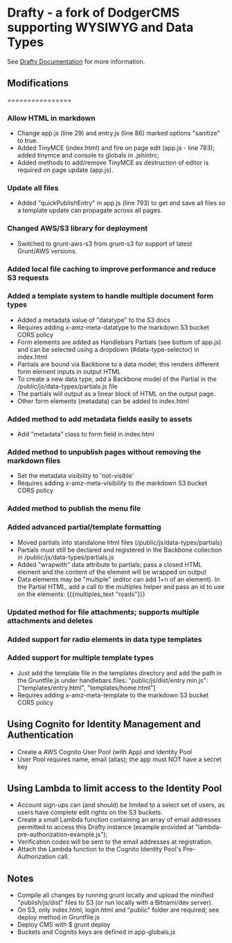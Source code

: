 # Drafty - a fork of DodgerCMS supporting WYSIWYG and Data Types
See [Drafty Documentation](http://drafty-doc-site.s3-website-us-east-1.amazonaws.com/) for more information.

## Modifications
================

### Allow HTML in markdown
- Change app.js (line 29) and entry.js (line 86) marked options "sanitize" to true.
- Added TinyMCE (index.html) and fire on page edit (app.js - line 783); added tinymce and console to globals in .jshintrc;
- Added methods to add/remove TinyMCE as destruction of editor is required on page update (app.js).

### Update all files
- Added "quickPublishEntry" in app.js (line 793) to get and save all files so a template update can propagate across all pages.

### Changed AWS/S3 library for deployment
- Switched to grunt-aws-s3 from grunt-s3 for support of latest Grunt/AWS versions.

### Added local file caching to improve performance and reduce S3 requests

### Added a template system to handle multiple document form types
- Added a metadata value of "datatype" to the S3 docs
- Requires adding <ExposeHeader>x-amz-meta-datatype</ExposeHeader> to the markdown S3 bucket CORS policy
- Form elements are added as Handlebars Partials (see bottom of app.js) and can be selected using a dropdown (#data-type-selector) in index.html
- Partials are bound via Backbone to a data model; this renders different form element inputs in output HTML
- To create a new data type, add a Backbone model of the Partial in the /public/js/data-types/partials.js file
- The partials will output as a linear block of HTML on the output page.
- Other form elements (metadata) can be added to index.html

### Added method to add metadata fields easily to assets
- Add "metadata" class to form field in index.html

### Added method to unpublish pages without removing the markdown files
- Set the metadata visibility to 'not-visible'
- Requires adding <ExposeHeader>x-amz-meta-visibility</ExposeHeader> to the markdown S3 bucket CORS policy

### Added method to publish the menu file

### Added advanced partial/template formatting
- Moved partials into standalone html files (/public/js/data-types/partials)
- Partials must still be declared and registered in the Backbone collection in /public/js/data-types/partials.js
- Added "wrapwith" data attribute to partials; pass a closed HTML element and the content of the element will be wrapped on output
- Data elements may be "multiple" (editor can add 1+n of an element). In the Partial HTML, add a call to the multiples helper and pass an id to use on the elements: {{{multiples_text "roads"}}}

### Updated method for file attachments; supports multiple attachments and deletes

### Added support for radio elements in data type templates

### Added support for multiple template types
- Just add the template file in the templates directory and add the path in the Gruntfile.js under handlebars.files: "public/js/dist/entry.min.js": ["templates/entry.html", "templates/home.html"]
- Requires adding <ExposeHeader>x-amz-meta-template</ExposeHeader> to the markdown S3 bucket CORS policy

## Using Cognito for Identity Management and Authentication
- Create a AWS Cognito User Pool (with App) and Identity Pool
- User Pool requires name, email (alias); the app must NOT have a secret key

## Using Lambda to limit access to the Identity Pool
- Account sign-ups can (and should) be limited to a select set of users, as users have complete edit rights on the S3 buckets.
- Create a small Lambda function containing an array of email addresses permitted to access this Drafty instance (example provided at "lambda-pre-authorization-example.js");
- Verification codes will be sent to the email addresses at registration.
- Attach the Lambda function to the Cognito Identity Pool's Pre-Authorization call.

Notes
----
- Compile all changes by running grunt locally and upload the minified "publish/js/dist" files to S3 (or run locally with a Bitnami/dev server).
- On S3, only index.html, login.html and "public" folder are required; see deploy method in Gruntfile.js
- Deploy CMS with $ grunt deploy
- Buckets and Cognito keys are defined in app-globals.js
